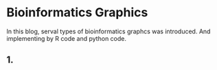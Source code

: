 # Bioinformatics Graphics

In this blog, serval types of bioinformatics graphcs was introduced. And implementing by R code and  python code.



## 1. 